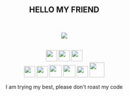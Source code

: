 <div>
<h2 align="center">            HELLO MY FRIEND</h2>
 <br>
<p>
  <div align="center">
<img src="https://media1.giphy.com/media/v1.Y2lkPTc5MGI3NjExN3lwaml1cGtyZDU1a2VmNmI0a3Vqc2dnemVuNnBsZWx4aGxybXh1MCZlcD12MV9pbnRlcm5hbF9naWZfYnlfaWQmY3Q9Zw/m3SYKzhmod1IY/giphy.webp" align="top">
  </div>
</div>
<div>
  <br>
<p align="center">
 <img src = 'https://github.com/MarikIshtar007/MarikIshtar007/blob/master/images/c-original.svg' width='30'/>
 <img src = 'https://github.com/MarikIshtar007/MarikIshtar007/blob/master/images/cpp.svg' width='30'/> 
 <img src = 'https://github.com/MarikIshtar007/MarikIshtar007/blob/master/images/js.svg' width='30'/> <br>
 <img src = 'https://github.com/MarikIshtar007/MarikIshtar007/blob/master/images/python2.png' height='30'/> 
 <img src = 'https://github.com/MarikIshtar007/MarikIshtar007/blob/master/images/flask.png' width='30'/>
 <img src = 'https://github.com/MarikIshtar007/MarikIshtar007/blob/master/images/nodejs.svg' width='33'/>
 <img src = 'https://github.com/MarikIshtar007/MarikIshtar007/blob/master/images/react.svg' width='33'/>
 <img src = 'https://github.com/MarikIshtar007/MarikIshtar007/blob/master/images/git.svg' width='30'/>
 <img src = 'https://github.com/MarikIshtar007/MarikIshtar007/blob/master/images/django.svg' height='40'/>
 
 <p align="center"> I am trying my best, please don't roast my code </p>
 
</p>
<br>


